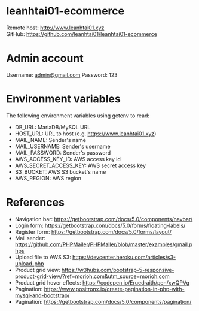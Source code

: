 # leanhtai01-ecommerce
Remote host: http://www.leanhtai01.xyz <br>
GitHub: https://github.com/leanhtai01/leanhtai01-ecommerce <br>

# Admin account
Username: admin@gmail.com
Password: 123

# Environment variables
The following environment variables using getenv to read:
- DB_URL: MariaDB/MySQL URL
- HOST_URL: URL to host (e.g. https://www.leanhtai01.xyz)
- MAIL_NAME: Sender's name
- MAIL_USERNAME: Sender's username
- MAIL_PASSWORD: Sender's password
- AWS_ACCESS_KEY_ID: AWS access key id
- AWS_SECRET_ACCESS_KEY: AWS secret access key
- S3_BUCKET: AWS S3 bucket's name
- AWS_REGION: AWS region

# References
- Navigation bar: https://getbootstrap.com/docs/5.0/components/navbar/
- Login form: https://getbootstrap.com/docs/5.0/forms/floating-labels/
- Register form: https://getbootstrap.com/docs/5.0/forms/layout/
- Mail sender: https://github.com/PHPMailer/PHPMailer/blob/master/examples/gmail.phps
- Upload file to AWS S3: https://devcenter.heroku.com/articles/s3-upload-php
- Product grid view: https://w3hubs.com/bootstrap-5-responsive-product-grid-view/?ref=morioh.com&utm_source=morioh.com
- Product grid hover effects: https://codepen.io/Eruedraith/pen/xwQPVg
- Pagination: https://www.positronx.io/create-pagination-in-php-with-mysql-and-bootstrap/
- Pagination: https://getbootstrap.com/docs/5.0/components/pagination/
